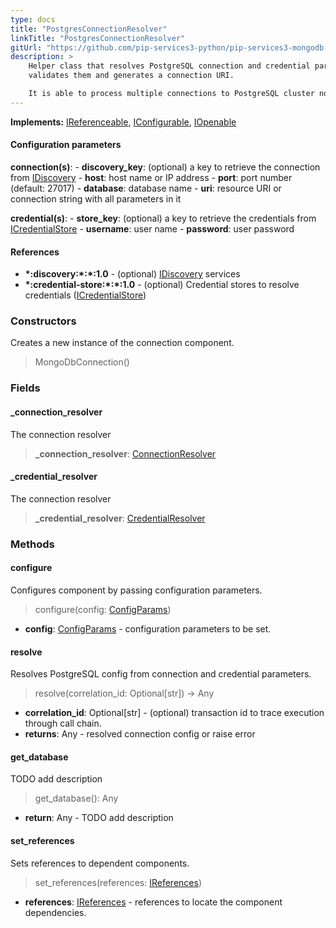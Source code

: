 ```yaml
---
type: docs
title: "PostgresConnectionResolver"
linkTitle: "PostgresConnectionResolver"
gitUrl: "https://github.com/pip-services3-python/pip-services3-mongodb-python"
description: >
    Helper class that resolves PostgreSQL connection and credential parameters,
    validates them and generates a connection URI.

    It is able to process multiple connections to PostgreSQL cluster nodes.
---
```


**Implements:** [IReferenceable](../../../commons/refer/ireferenceable), [IConfigurable](../../../commons/config/iconfigurable),
[IOpenable](../../../commons/run/iopenable)


#### Configuration parameters
**connection(s)**:
    - **discovery_key**: (optional) a key to retrieve the connection from [IDiscovery](../../../components/connect/idiscovery)
    - **host**: host name or IP address
    - **port**: port number (default: 27017)
    - **database**: database name
    - **uri**: resource URI or connection string with all parameters in it

**credential(s)**:
    - **store_key**: (optional) a key to retrieve the credentials from [ICredentialStore](../../../components/auth/icredential_store)
    - **username**: user name
    - **password**: user password

#### References
- **\*:discovery:\*:\*:1.0** - (optional) [IDiscovery](../../../components/connect/idiscovery) services
- **\*:credential-store:\*:\*:1.0** - (optional) Credential stores to resolve credentials ([ICredentialStore](../../../components/auth/icredential_store))


### Constructors
Creates a new instance of the connection component.

> MongoDbConnection()

### Fields

<span class="hide-title-link">

#### _connection_resolver
The connection resolver
> **_connection_resolver**: [ConnectionResolver](../../../components/connect/connection_resolver) 

#### _credential_resolver
The connection resolver
> **_credential_resolver**: [CredentialResolver](../../../components/auth/credential_resolver) 

</span>


### Methods


#### configure
Configures component by passing configuration parameters.

> configure(config: [ConfigParams](../../../commons/config/config_params))

- **config**: [ConfigParams](../../../commons/config/config_params) - configuration parameters to be set.


#### resolve
Resolves PostgreSQL config from connection and credential parameters.

> resolve(correlation_id: Optional[str]) -> Any

- **correlation_id**: Optional[str] - (optional) transaction id to trace execution through call chain.
- **returns**: Any - resolved connection config or raise error


#### get_database
TODO add description

> get_database(): Any

- **return**: Any - TODO add description


#### set_references
Sets references to dependent components.

> set_references(references: [IReferences](../../../commons/refer/ireferences))

- **references**: [IReferences](../../../commons/refer/ireferences) - references to locate the component dependencies.